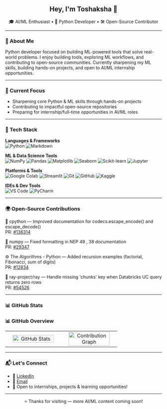 <h2 align="center">Hey, I'm Toshaksha 👋</h2>

<p align="center">
  🎓 AI/ML Enthusiast • 🐍 Python Developer • 🛠️ Open-Source Contributor
</p>

---

### 🧠 About Me

Python developer focused on building ML-powered tools that solve real-world problems.
I enjoy building tools, exploring ML workflows, and contributing to open-source communities.
Currently sharpening my ML skills, building hands-on projects, and open to AI/ML internship opportunities.

---

### 🎯 Current Focus

- Sharpening core Python & ML skills through hands-on projects  
- Contributing to impactful open-source repositories  
- Preparing for internship/full-time opportunities in AI/ML roles

---

### 🧰 Tech Stack

**Languages & Frameworks**  
![Python](https://img.shields.io/badge/-Python-3776AB?style=for-the-badge&logo=python&logoColor=white) ![Markdown](https://img.shields.io/badge/-Markdown-000000?style=for-the-badge&logo=markdown&logoColor=white)

**ML & Data Science Tools**  
![NumPy](https://img.shields.io/badge/-NumPy-013243?style=for-the-badge&logo=numpy&logoColor=white) ![Pandas](https://img.shields.io/badge/-Pandas-150458?style=for-the-badge&logo=pandas&logoColor=white) ![Matplotlib](https://img.shields.io/badge/-Matplotlib-11557C?style=for-the-badge&logo=matplotlib&logoColor=white) ![Seaborn](https://img.shields.io/badge/-Seaborn-4A4E69?style=for-the-badge) ![Scikit-learn](https://img.shields.io/badge/-Scikit--learn-F7931E?style=for-the-badge&logo=scikit-learn&logoColor=white) ![Jupyter](https://img.shields.io/badge/-Jupyter-F37626?style=for-the-badge&logo=jupyter&logoColor=white)

**Platforms & Tools**  
![Google Colab](https://img.shields.io/badge/-Google_Colab-F9AB00?style=for-the-badge&logo=googlecolab&logoColor=black) ![Streamlit](https://img.shields.io/badge/-Streamlit-FF4B4B?style=for-the-badge&logo=streamlit&logoColor=white) ![Git](https://img.shields.io/badge/-Git-F05032?style=for-the-badge&logo=git&logoColor=white) ![GitHub](https://img.shields.io/badge/-GitHub-181717?style=for-the-badge&logo=github&logoColor=white) ![Kaggle](https://img.shields.io/badge/-Kaggle-20BEFF?style=for-the-badge&logo=kaggle&logoColor=white)

**IDEs & Dev Tools**  
![VS Code](https://img.shields.io/badge/-VS_Code-0078D4?style=for-the-badge&logo=visual-studio-code&logoColor=white) ![PyCharm](https://img.shields.io/badge/-PyCharm-000000?style=for-the-badge&logo=pycharm&logoColor=white) 

---

<!--
### 🚀 Projects

- **Spam vs Ham Email Classifier**  
  Built a natural language processing model using scikit-learn to classify emails as spam or ham.  
  [View Repo](https://github.com/Toshaksha/spam-ham-classifier) | Accuracy: 94%

- **Breast Cancer Detection**  
  Developed a classification model on medical datasets to predict malignancy with high accuracy using multiple ML algorithms.  
  [View Repo](https://github.com/Toshaksha/breast-cancer-detection) | Accuracy: 96%

- **Movie Recommendation System**  
  Created a collaborative filtering-based recommendation system using Python and Pandas to suggest movies based on user preferences.  
  [View Repo](https://github.com/Toshaksha/movie-recommendation-system)

---
-->



### 🌍 Open-Source Contributions

🐍 cpython — Improved documentation for codecs.escape_encode() and escape_decode()  
PR: [#136314](https://github.com/python/cpython/pull/136314)

🔢 numpy — Fixed formatting in NEP 49 , 38 documentation  
PR: [#29347](https://github.com/numpy/numpy/pull/29347)

⚙️ The Algorithms - Python — Added recursion examples (factorial, Fibonacci, sum of digits)  
PR: [#12834](https://github.com/TheAlgorithms/Python/pull/12834)

🌟 ray-project/ray — Handle missing 'chunks' key when Databricks UC query returns zero rows  
PR: [#54526](https://github.com/ray-project/ray/pull/54526)

---

### 📊 GitHub Stats

### 📊 GitHub Overview

<table>
  <tr>
    <td width="50%" align="center">
      <img src="https://github-readme-stats.vercel.app/api?username=Toshaksha&show_icons=true&theme=radical&include_all_commits=true&count_private=true" alt="GitHub Stats" style="width: 90%;" />
    </td>
    <td width="50%" align="center">
      <img src="https://github-readme-activity-graph.vercel.app/graph?username=Toshaksha&theme=github" alt="Contribution Graph" style="width: 90%;" />
    </td>
  </tr>
</table>

---


### 📬 Let's Connect

- 💼 [LinkedIn](https://www.linkedin.com/in/toshaksha/)  
- 📧 [Email](mailto:toshaksha02l@gmail.com) 
- 📨 Open to internships, projects & learning opportunities!

---

<p align="center">⭐ Thanks for visiting — more AI/ML content coming soon!</p>

